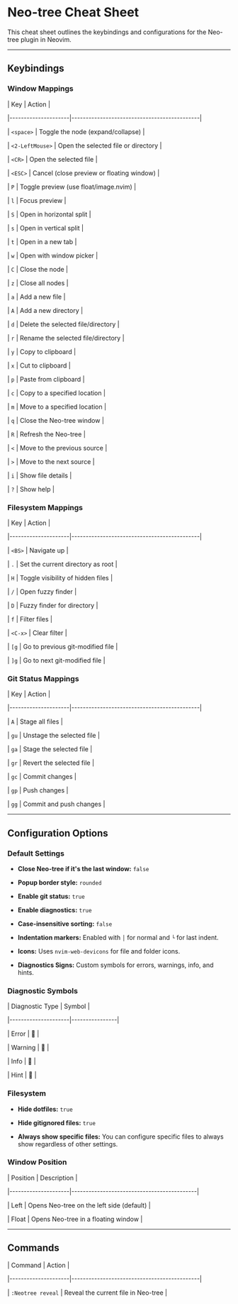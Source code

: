 # Neo-tree Cheat Sheet



This cheat sheet outlines the keybindings and configurations for the Neo-tree plugin in Neovim.



---



## Keybindings



### Window Mappings

| Key                 | Action                                      |

|---------------------|---------------------------------------------|

| `<space>`           | Toggle the node (expand/collapse)          |

| `<2-LeftMouse>`     | Open the selected file or directory         |

| `<CR>`              | Open the selected file                     |

| `<ESC>`             | Cancel (close preview or floating window)  |

| `P`                 | Toggle preview (use float/image.nvim)      |

| `l`                 | Focus preview                              |

| `S`                 | Open in horizontal split                   |

| `s`                 | Open in vertical split                     |

| `t`                 | Open in a new tab                          |

| `w`                 | Open with window picker                    |

| `C`                 | Close the node                             |

| `z`                 | Close all nodes                            |

| `a`                 | Add a new file                             |

| `A`                 | Add a new directory                        |

| `d`                 | Delete the selected file/directory         |

| `r`                 | Rename the selected file/directory         |

| `y`                 | Copy to clipboard                          |

| `x`                 | Cut to clipboard                           |

| `p`                 | Paste from clipboard                       |

| `c`                 | Copy to a specified location               |

| `m`                 | Move to a specified location               |

| `q`                 | Close the Neo-tree window                  |

| `R`                 | Refresh the Neo-tree                       |

| `<`                 | Move to the previous source                |

| `>`                 | Move to the next source                    |

| `i`                 | Show file details                          |

| `?`                 | Show help                                  |



### Filesystem Mappings

| Key                 | Action                                      |

|---------------------|---------------------------------------------|

| `<BS>`              | Navigate up                                |

| `.`                 | Set the current directory as root          |

| `H`                 | Toggle visibility of hidden files          |

| `/`                 | Open fuzzy finder                          |

| `D`                 | Fuzzy finder for directory                 |

| `f`                 | Filter files                               |

| `<C-x>`             | Clear filter                               |

| `[g`                | Go to previous git-modified file           |

| `]g`                | Go to next git-modified file               |



### Git Status Mappings

| Key                 | Action                                      |

|---------------------|---------------------------------------------|

| `A`                 | Stage all files                            |

| `gu`                | Unstage the selected file                  |

| `ga`                | Stage the selected file                    |

| `gr`                | Revert the selected file                   |

| `gc`                | Commit changes                             |

| `gp`                | Push changes                               |

| `gg`                | Commit and push changes                    |



---



## Configuration Options



### Default Settings

- **Close Neo-tree if it's the last window:** `false`

- **Popup border style:** `rounded`

- **Enable git status:** `true`

- **Enable diagnostics:** `true`

- **Case-insensitive sorting:** `false`

- **Indentation markers:** Enabled with `│` for normal and `└` for last indent.

- **Icons:** Uses `nvim-web-devicons` for file and folder icons.

- **Diagnostics Signs:** Custom symbols for errors, warnings, info, and hints.



### Diagnostic Symbols

| Diagnostic Type     | Symbol         |

|---------------------|----------------|

| Error               |              |

| Warning             |              |

| Info                |              |

| Hint                | 󰌵            |



### Filesystem

- **Hide dotfiles:** `true`

- **Hide gitignored files:** `true`

- **Always show specific files:** You can configure specific files to always show regardless of other settings.



### Window Position

| Position            | Description                                |

|---------------------|--------------------------------------------|

| Left                | Opens Neo-tree on the left side (default) |

| Float               | Opens Neo-tree in a floating window       |



---



## Commands

| Command             | Action                                      |

|---------------------|---------------------------------------------|

| `:Neotree reveal`   | Reveal the current file in Neo-tree         |
